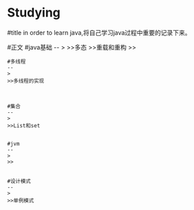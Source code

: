 # Studying

#title
	in order to learn java,将自己学习java过程中重要的记录下来。

#正文
	#java基础
	--
	>
	>>多态
	>>重载和重构
	>>
	
	
	#多线程
	--
	>
	>>多线程的实现
	
	
	
	#集合
	--
	>
	>>List和set
	
	
	#jvm
	--
	>
	>>
	
	
	#设计模式
	--
	>
	>>单例模式
	
	
